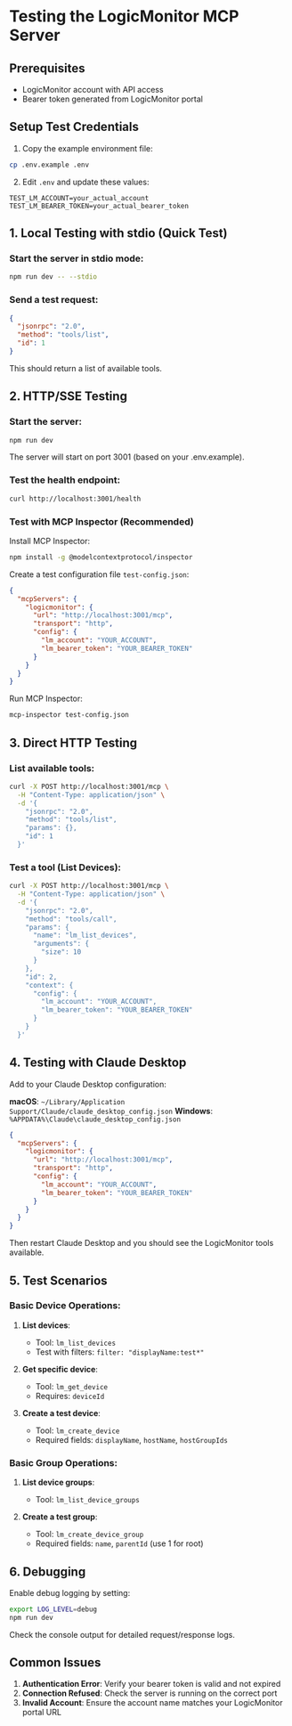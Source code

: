 # Testing the LogicMonitor MCP Server

## Prerequisites
- LogicMonitor account with API access
- Bearer token generated from LogicMonitor portal

## Setup Test Credentials

1. Copy the example environment file:
```bash
cp .env.example .env
```

2. Edit `.env` and update these values:
```
TEST_LM_ACCOUNT=your_actual_account
TEST_LM_BEARER_TOKEN=your_actual_bearer_token
```

## 1. Local Testing with stdio (Quick Test)

### Start the server in stdio mode:
```bash
npm run dev -- --stdio
```

### Send a test request:
```json
{
  "jsonrpc": "2.0",
  "method": "tools/list",
  "id": 1
}
```

This should return a list of available tools.

## 2. HTTP/SSE Testing

### Start the server:
```bash
npm run dev
```

The server will start on port 3001 (based on your .env.example).

### Test the health endpoint:
```bash
curl http://localhost:3001/health
```

### Test with MCP Inspector (Recommended)

Install MCP Inspector:
```bash
npm install -g @modelcontextprotocol/inspector
```

Create a test configuration file `test-config.json`:
```json
{
  "mcpServers": {
    "logicmonitor": {
      "url": "http://localhost:3001/mcp",
      "transport": "http",
      "config": {
        "lm_account": "YOUR_ACCOUNT",
        "lm_bearer_token": "YOUR_BEARER_TOKEN"
      }
    }
  }
}
```

Run MCP Inspector:
```bash
mcp-inspector test-config.json
```

## 3. Direct HTTP Testing

### List available tools:
```bash
curl -X POST http://localhost:3001/mcp \
  -H "Content-Type: application/json" \
  -d '{
    "jsonrpc": "2.0",
    "method": "tools/list",
    "params": {},
    "id": 1
  }'
```

### Test a tool (List Devices):
```bash
curl -X POST http://localhost:3001/mcp \
  -H "Content-Type: application/json" \
  -d '{
    "jsonrpc": "2.0",
    "method": "tools/call",
    "params": {
      "name": "lm_list_devices",
      "arguments": {
        "size": 10
      }
    },
    "id": 2,
    "context": {
      "config": {
        "lm_account": "YOUR_ACCOUNT",
        "lm_bearer_token": "YOUR_BEARER_TOKEN"
      }
    }
  }'
```

## 4. Testing with Claude Desktop

Add to your Claude Desktop configuration:

**macOS**: `~/Library/Application Support/Claude/claude_desktop_config.json`
**Windows**: `%APPDATA%\Claude\claude_desktop_config.json`

```json
{
  "mcpServers": {
    "logicmonitor": {
      "url": "http://localhost:3001/mcp",
      "transport": "http",
      "config": {
        "lm_account": "YOUR_ACCOUNT",
        "lm_bearer_token": "YOUR_BEARER_TOKEN"
      }
    }
  }
}
```

Then restart Claude Desktop and you should see the LogicMonitor tools available.

## 5. Test Scenarios

### Basic Device Operations:

1. **List devices**:
   - Tool: `lm_list_devices`
   - Test with filters: `filter: "displayName:test*"`

2. **Get specific device**:
   - Tool: `lm_get_device`
   - Requires: `deviceId`

3. **Create a test device**:
   - Tool: `lm_create_device`
   - Required fields: `displayName`, `hostName`, `hostGroupIds`

### Basic Group Operations:

1. **List device groups**:
   - Tool: `lm_list_device_groups`

2. **Create a test group**:
   - Tool: `lm_create_device_group`
   - Required fields: `name`, `parentId` (use 1 for root)

## 6. Debugging

Enable debug logging by setting:
```bash
export LOG_LEVEL=debug
npm run dev
```

Check the console output for detailed request/response logs.

## Common Issues

1. **Authentication Error**: Verify your bearer token is valid and not expired
2. **Connection Refused**: Check the server is running on the correct port
3. **Invalid Account**: Ensure the account name matches your LogicMonitor portal URL